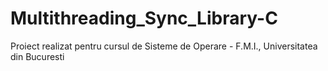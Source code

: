 # Multithreading_Sync_Library-C

Proiect realizat pentru cursul de Sisteme de Operare - F.M.I., Universitatea din Bucuresti
